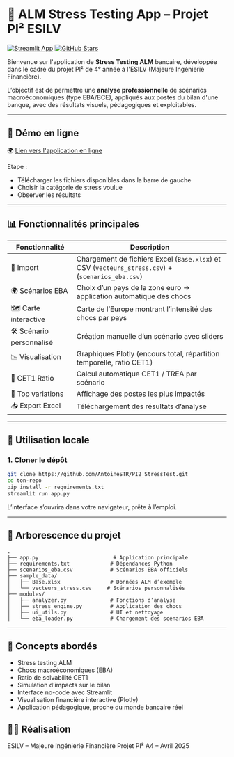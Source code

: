 # 💼 ALM Stress Testing App – Projet PI² ESILV

[![Streamlit App](https://img.shields.io/badge/🚀%20Streamlit-Live%20App-orange?logo=streamlit)](https://cryptodashboard-3bmggrrnlvk2tyyqpya3ny.streamlit.app)
[![GitHub Stars](https://img.shields.io/github/stars/AntoineSTR/PI2_StressTest?style=social)](https://github.com/AntoineSTR/PI2_StressTest)


Bienvenue sur l'application de **Stress Testing ALM** bancaire, développée dans le cadre du projet PI² de 4ᵉ année à l'ESILV (Majeure Ingénierie Financière).

L’objectif est de permettre une **analyse professionnelle** de scénarios macroéconomiques (type EBA/BCE), appliqués aux postes du bilan d'une banque, avec des résultats visuels, pédagogiques et exploitables.

---

## 🚀 Démo en ligne 

🌍 [Lien vers l'application en ligne](https://cryptodashboard-3bmggrrnlvk2tyyqpya3ny.streamlit.app/)

Etape : 
- Télécharger les fichiers disponibles dans la barre de gauche
- Choisir la catégorie de stress voulue
- Observer les résultats

---

## 📊 Fonctionnalités principales

| Fonctionnalité | Description |
|----------------|-------------|
| 📁 Import | Chargement de fichiers Excel (`Base.xlsx`) et CSV (`vecteurs_stress.csv`) + (`scenarios_eba.csv`) |
| 🌍 Scénarios EBA | Choix d’un pays de la zone euro → application automatique des chocs |
| 🗺️ Carte interactive | Carte de l’Europe montrant l’intensité des chocs par pays |
| 🛠️ Scénario personnalisé | Création manuelle d’un scénario avec sliders |
| 📉 Visualisation | Graphiques Plotly (encours total, répartition temporelle, ratio CET1) |
| 🧠 CET1 Ratio | Calcul automatique CET1 / TREA par scénario |
| 📌 Top variations | Affichage des postes les plus impactés |
| 📥 Export Excel | Téléchargement des résultats d’analyse |

---

## 🧰 Utilisation locale

### 1. Cloner le dépôt

```bash
git clone https://github.com/AntoineSTR/PI2_StressTest.git
cd ton-repo
pip install -r requirements.txt
streamlit run app.py
```
L’interface s’ouvrira dans votre navigateur, prête à l’emploi.

---

## 📁 Arborescence du projet

```
.
├── app.py                        # Application principale
├── requirements.txt             # Dépendances Python
├── scenarios_eba.csv            # Scénarios EBA officiels
├── sample_data/
│   ├── Base.xlsx                # Données ALM d’exemple
│   └── vecteurs_stress.csv     # Scénarios personnalisés
├── modules/
│   ├── analyzer.py              # Fonctions d’analyse
│   ├── stress_engine.py         # Application des chocs
│   ├── ui_utils.py              # UI et nettoyage
│   └── eba_loader.py            # Chargement des scénarios EBA
```

---

## 🧠 Concepts abordés
- Stress testing ALM
- Chocs macroéconomiques (EBA)
- Ratio de solvabilité CET1
- Simulation d’impacts sur le bilan
- Interface no-code avec Streamlit
- Visualisation financière interactive (Plotly)
- Application pédagogique, proche du monde bancaire réel

## 👨‍🎓 Réalisation 
ESILV – Majeure Ingénierie Financière
Projet PI² A4 – Avril 2025